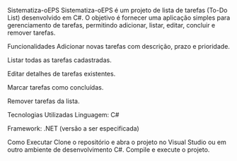 Sistematiza-oEPS
Sistematiza-oEPS é um projeto de lista de tarefas (To-Do List) desenvolvido em C#. O objetivo é fornecer uma aplicação simples para gerenciamento de tarefas, permitindo adicionar, listar, editar, concluir e remover tarefas.​

Funcionalidades
Adicionar novas tarefas com descrição, prazo e prioridade.

Listar todas as tarefas cadastradas.

Editar detalhes de tarefas existentes.

Marcar tarefas como concluídas.

Remover tarefas da lista.​

Tecnologias Utilizadas
Linguagem: C#

Framework: .NET (versão a ser especificada)

Como Executar
Clone o repositório e abra o projeto no Visual Studio ou em outro ambiente de desenvolvimento C#.​
Compile e execute o projeto.
